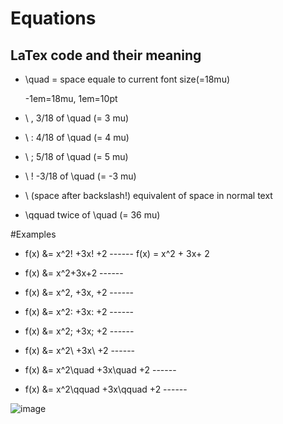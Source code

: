 # Equations 

## LaTex code and their meaning
- \quad = space equale to current font size(=18mu)

    -1em=18mu, 1em=10pt
    
- \ ,	3/18 of \quad (= 3 mu)

- \ :	4/18 of \quad (= 4 mu)

- \ ;	5/18 of \quad (= 5 mu)

- \ !	-3/18 of \quad (= -3 mu)

- \ (space after backslash!)	equivalent of space in normal text

- \qquad	twice of \quad (= 36 mu)

#Examples

- f(x) &= x^2\! +3x\! +2                    ------ f(x) = x^2 + 3x+ 2


- f(x) &= x^2+3x+2                          ------

- f(x) &= x^2\, +3x\, +2                     ------

- f(x) &= x^2\: +3x\: +2                     ------

- f(x) &= x^2\; +3x\; +2                     ------

- f(x) &= x^2\ +3x\ +2                       ------

- f(x) &= x^2\quad +3x\quad +2               ------

- f(x) &= x^2\qquad +3x\qquad +2             ------

![image](https://user-images.githubusercontent.com/95879150/203902867-caf68c13-20a8-43fd-942d-c9c7b22739be.png)






